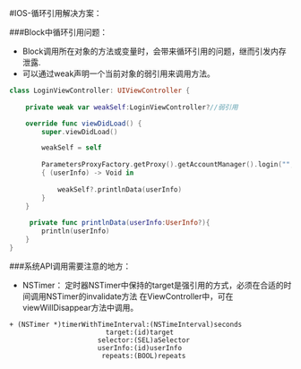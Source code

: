 #IOS-循环引用解决方案：

###Block中循环引用问题：
* Block调用所在对象的方法或变量时，会带来循环引用的问题，继而引发内存泄露.
* 可以通过weak声明一个当前对象的弱引用来调用方法。

```swift
class LoginViewController: UIViewController {
    
    private weak var weakSelf:LoginViewController?//弱引用

    override func viewDidLoad() {
        super.viewDidLoad()

        weakSelf = self
        
        ParametersProxyFactory.getProxy().getAccountManager().login("", password: "") 
        { (userInfo) -> Void in
            
            weakSelf?.printlnData(userInfo)
        }                
    }
    
     private func printlnData(userInfo:UserInfo?){
        println(userInfo)
    }
}
```
###系统API调用需要注意的地方：
* NSTimer：
定时器NSTimer中保持的target是强引用的方式，必须在合适的时间调用NSTimer的invalidate方法
在ViewController中，可在viewWillDisappear方法中调用。

```objective-oc
+ (NSTimer *)timerWithTimeInterval:(NSTimeInterval)seconds
                        target:(id)target
                      selector:(SEL)aSelector
                      userInfo:(id)userInfo
                       repeats:(BOOL)repeats
```                       



